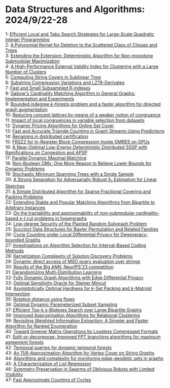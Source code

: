 # Data Structures and Algorithms: 2024/9/22-28  
1: [Efficient Local and Tabu Search Strategies for Large-Scale Quadratic Integer Programming](https://doi.org/10.48550/arXiv.2409.14176)  
2: [A Polynomial Kernel for Deletion to the Scattered Class of Cliques and  Trees](https://doi.org/10.48550/arXiv.2409.14209)  
3: [Extending the Extension: Deterministic Algorithm for Non-monotone  Submodular Maximization](https://doi.org/10.48550/arXiv.2409.14325)  
4: [A High-Performance External Validity Index for Clustering with a Large  Number of Clusters](https://doi.org/10.48550/arXiv.2409.14455)  
5: [Computing String Covers in Sublinear Time](https://doi.org/10.48550/arXiv.2409.14559)  
6: [Substring Compression Variations and LZ78-Derivates](https://doi.org/10.48550/arXiv.2409.14649)  
7: [Fast and Small Subsampled R-indexes](https://doi.org/10.48550/arXiv.2409.14654)  
8: [Gabow's Cardinality Matching Algorithm in General Graphs: Implementation  and Experiments](https://doi.org/10.48550/arXiv.2409.14849)  
9: [Bounded indegree $k$-forests problem and a faster algorithm for directed  graph augmentation](https://doi.org/10.48550/arXiv.2409.14881)  
10: [Reducing concept lattices by means of a weaker notion of congruence](https://doi.org/10.48550/arXiv.2409.14915)  
11: [Impact of local congruences in variable selection from datasets](https://doi.org/10.48550/arXiv.2409.14931)  
12: [Dynamic Pricing Algorithms for Online Set Cover](https://doi.org/10.48550/arXiv.2409.15094)  
13: [Fast and Accurate Triangle Counting in Graph Streams Using Predictions](https://doi.org/10.48550/arXiv.2409.15205)  
14: [Renaming in distributed certification](https://doi.org/10.48550/arXiv.2409.15404)  
15: [FRSZ2 for In-Register Block Compression Inside GMRES on GPUs](https://doi.org/10.48550/arXiv.2409.15468)  
16: [A Near-Optimal Low-Energy Deterministic Distributed SSSP with  Ramifications on Congestion and APSP](https://doi.org/10.48550/arXiv.2409.15470)  
17: [Parallel Dynamic Maximal Matching](https://doi.org/10.48550/arXiv.2409.15476)  
18: [Non-Boolean OMv: One More Reason to Believe Lower Bounds for Dynamic  Problems](https://doi.org/10.48550/arXiv.2409.15970)  
19: [Stochastic Minimum Spanning Trees with a Single Sample](https://doi.org/10.48550/arXiv.2409.16119)  
20: [A Strong Separation for Adversarially Robust $\ell_0$ Estimation for  Linear Sketches](https://doi.org/10.48550/arXiv.2409.16153)  
21: [A Simple Distributed Algorithm for Sparse Fractional Covering and  Packing Problems](https://doi.org/10.48550/arXiv.2409.16168)  
22: [Extending Stable and Popular Matching Algorithms from Bipartite to  Arbitrary Instances](https://doi.org/10.48550/arXiv.2409.16173)  
23: [On the tractability and approximability of non-submodular  cardinality-based $s$-$t$ cut problems in hypergraphs](https://doi.org/10.48550/arXiv.2409.16195)  
24: [Low-degree Security of the Planted Random Subgraph Problem](https://doi.org/10.48550/arXiv.2409.16227)  
25: [Succinct Data Structures for Baxter Permutation and Related Families](https://doi.org/10.48550/arXiv.2409.16650)  
26: [Cycle Counting under Local Differential Privacy for Degeneracy-bounded  Graphs](https://doi.org/10.48550/arXiv.2409.16688)  
27: [Investigations on Algorithm Selection for Interval-Based Coding Methods](https://doi.org/10.48550/arXiv.2409.17015)  
28: [Kernelization Complexity of Solution Discovery Problems](https://doi.org/10.48550/arXiv.2409.17250)  
29: [Dynamic direct access of MSO query evaluation over strings](https://doi.org/10.48550/arXiv.2409.17329)  
30: [Results of the Big ANN: NeurIPS'23 competition](https://doi.org/10.48550/arXiv.2409.17424)  
31: [Derandomizing Multi-Distribution Learning](https://doi.org/10.48550/arXiv.2409.17567)  
32: [Fully Dynamic Graph Algorithms with Edge Differential Privacy](https://doi.org/10.48550/arXiv.2409.17623)  
33: [Optimal Sensitivity Oracle for Steiner Mincut](https://doi.org/10.48550/arXiv.2409.17715)  
34: [Asymptotically Optimal Hardness for $k$-Set Packing and $k$-Matroid  Intersection](https://doi.org/10.48550/arXiv.2409.17831)  
35: [Rotation distance using flows](https://doi.org/10.48550/arXiv.2409.17905)  
36: [Optimal Dynamic Parameterized Subset Sampling](https://doi.org/10.48550/arXiv.2409.18036)  
37: [Efficient Top-k s-Biplexes Search over Large Bipartite Graphs](https://doi.org/10.48550/arXiv.2409.18473)  
38: [Improved Approximation Algorithms for Relational Clustering](https://doi.org/10.48550/arXiv.2409.18498)  
39: [Revisiting Weighted Information Extraction: A Simpler and Faster  Algorithm for Ranked Enumeration](https://doi.org/10.48550/arXiv.2409.18563)  
40: [Toward Greener Matrix Operations by Lossless Compressed Formats](https://doi.org/10.48550/arXiv.2409.18620)  
41: [Split-or-decompose: Improved FPT branching algorithms for maximum  agreement forests](https://doi.org/10.48550/arXiv.2409.18634)  
42: [Temporal queries for dynamic temporal forests](https://doi.org/10.48550/arXiv.2409.18750)  
43: [An $11/6$-Approximation Algorithm for Vertex Cover on String Graphs](https://doi.org/10.48550/arXiv.2409.18820)  
44: [Algorithms and complexity for monitoring edge-geodetic sets in graphs](https://doi.org/10.48550/arXiv.2409.19067)  
45: [A Characterization of List Regression](https://doi.org/10.48550/arXiv.2409.19218)  
46: [Symmetry Preservation in Swarms of Oblivious Robots with Limited  Visibility](https://doi.org/10.48550/arXiv.2409.19277)  
47: [Fast Approximate Counting of Cycles](https://doi.org/10.48550/arXiv.2409.19292)  